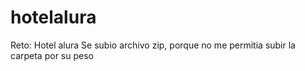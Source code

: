 # hotelalura
Reto: Hotel alura
Se subio archivo zip, porque no me permitia subir la carpeta por su peso
